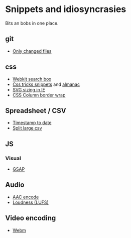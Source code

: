 # Snippets and idiosyncrasies

Bits an bobs in one place.

## git 

* [Only changed files](./cli/git.md)

## css

* [Webkit search box](./css/search-box.md)
* [Css tricks snippets](http://css-tricks.com/snippets) and [almanac](https://css-tricks.com/almanac)
* [SVG sizing in IE](./css/svg-size.md)
* [CSS Column border wrap](./css/columns.md)

## Spreadsheet / CSV

* [Timestamp to date](./spreadsheet/timestamp-to-date.md)
* [Split large csv](./spreadsheet/split-large-csv.md)

## JS

### Visual

* [GSAP](http://greensock.com/)

## Audio

* [AAC encode](./cli/ffmpeg.md#aac-encode)
* [Loudness (LUFS)](./cli/ffmpeg.md#loudness-lufs)

## Video encoding

* [Webm](./cli/ffmpeg.md)


